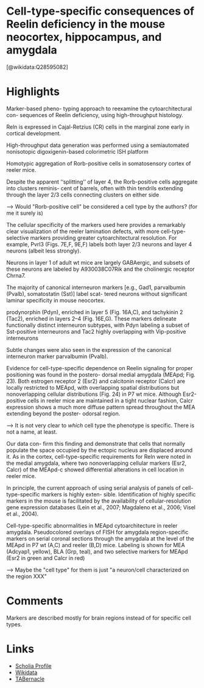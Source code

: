 
Cell-type-specific consequences of Reelin deficiency in the mouse neocortex, hippocampus, and amygdala
======================================================================================================
  
  [@wikidata:Q28595082]  

# Highlights

Marker-based pheno- typing approach to reexamine the cytoarchitectural con- sequences of Reelin deficiency, using high-throughput histology.

Reln is expressed in Cajal-Retzius (CR) cells in the marginal zone early in cortical development.

High-throughput data generation was performed using a semiautomated nonisotopic digoxigenin-based colorimetric ISH platform

Homotypic aggregation of Rorb-positive cells in somatosensory cortex of reeler mice.

Despite the apparent ‘‘splitting’’ of layer 4, the Rorb-positive cells aggregate into clusters reminis- cent of barrels, often with thin tendrils extending through the layer 2/3 cells connecting clusters on either side

--> Would "Rorb-positive cell" be considered a cell type by the authors? (for me it surely is)

The cellular specificity of the markers used here provides a remarkably clear visualization of the reeler lamination defects, with more cell-type-selective markers providing greater cytoarchitectural resolution. For example, Pvrl3 (Figs. 7E,F, 9E,F) labels both layer 2/3 neurons and layer 4 neurons (albeit less strongly).

Neurons in layer 1 of adult wt mice are largely GABAergic, and subsets of these neurons are labeled by A930038C07Rik and the cholinergic receptor Chrna7.

The majority of canonical interneuron markers [e.g.,
Gad1, parvalbumin (Pvalb), somatostatin (Sst)] label scat- tered neurons without significant laminar specificity in mouse neocortex.

prodynorphin (Pdyn), enriched in layer 5 (Fig. 16A,C), and tachykinin 2 (Tac2), enriched in layers 2–4 (Fig. 16E,G). These markers delineate functionally distinct interneuron subtypes, with Pdyn labeling a subset of Sst-positive interneurons and Tac2 highly overlapping with Vip-positive interneurons

Subtle changes were also seen in the expression of the canonical interneuron marker parvalbumin (Pvalb).

Evidence for cell-type-specific dependence on Reelin signaling for proper positioning was found in the postero- dorsal medial amygdala (MEApd; Fig. 23). Both estrogen receptor 2 (Esr2) and calcitonin receptor (Calcr) are locally restricted to MEApd, with overlapping spatial distributions but nonoverlapping cellular distributions (Fig. 24) in P7 wt mice. Although Esr2-positive cells in reeler mice are maintained in a tight nuclear fashion, Calcr expression shows a much more diffuse pattern spread throughout the MEA extending beyond the poster- odorsal region.

--> It is not very clear to _which_ cell type the phenotype is specific. There is not a name, at least.

Our data con- firm this finding and demonstrate that cells that normally populate the space occupied by the ectopic nucleus are displaced around it. As in the cortex, cell-type-specific requirements for Reln were noted in the medial amygdala, where two nonoverlapping cellular markers (Esr2, Calcr) of the MEApd-c showed differential alterations in cell location in reeler mice.

In principle, the current approach of using serial analysis of panels of cell-type-specific markers is highly exten- sible. Identification of highly specific markers in the mouse is facilitated by the availability of cellular-resolution gene expression databases (Lein et al., 2007; Magdaleno et al., 2006; Visel et al., 2004).

Cell-type-specific abnormalities in MEApd cytoarchitecture in reeler amygdala. Pseudocolored overlays of FISH for amygdala region-specific markers on serial coronal sections through the amygdala at the level of the MEApd in P7 wt (A,C) and reeler (B,D) mice. Labeling is shown for MEA (Adcyap1, yellow), BLA (Grp, teal), and two selective markers for MEApd (Esr2 in green and Calcr in red)

--> Maybe the "cell type" for them is just "a neuron/cell characterized on the region XXX"


# Comments
Markers are described mostly for brain regions instead of for specific cell types.

# Links
  
 * [Scholia Profile](https://scholia.toolforge.org/work/Q28595082)  
 * [Wikidata](https://www.wikidata.org/wiki/Q28595082)  
 * [TABernacle](https://tabernacle.toolforge.org/?#/tab/manual/Q28595082/P921%3BP4510)  
